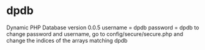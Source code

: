 # dpdb
Dynamic PHP Database version 0.0.5
username = dpdb
password = dpdb
to change password and username, go to config/secure/secure.php and change the indices of the arrays matching dpdb
